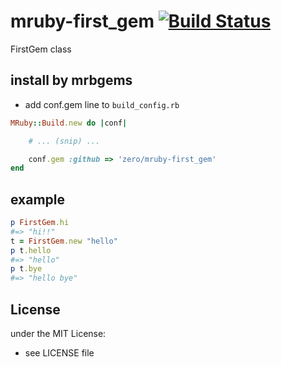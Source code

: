 # mruby-first_gem   [![Build Status](https://travis-ci.org/zero/mruby-first_gem.svg?branch=master)](https://travis-ci.org/zero/mruby-first_gem)
FirstGem class
## install by mrbgems
- add conf.gem line to `build_config.rb`

```ruby
MRuby::Build.new do |conf|

    # ... (snip) ...

    conf.gem :github => 'zero/mruby-first_gem'
end
```
## example
```ruby
p FirstGem.hi
#=> "hi!!"
t = FirstGem.new "hello"
p t.hello
#=> "hello"
p t.bye
#=> "hello bye"
```

## License
under the MIT License:
- see LICENSE file

